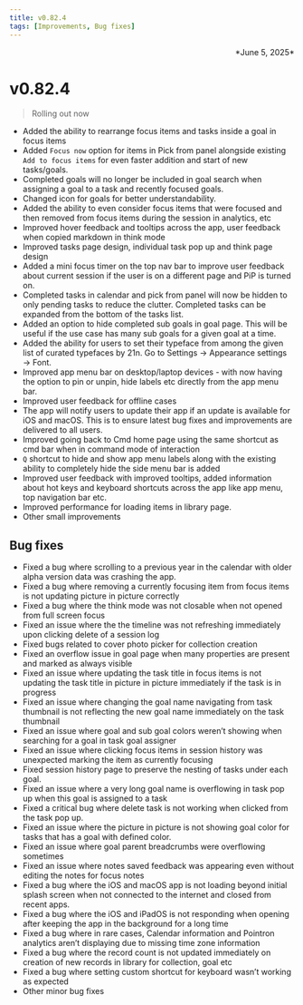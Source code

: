 ```yaml
---
title: v0.82.4
tags: [Improvements, Bug fixes]
---
```

<div align="right">*June 5, 2025*</div>

# v0.82.4
> Rolling out now

- Added the ability to rearrange focus items and tasks inside a goal in focus items
- Added `Focus now` option for items in Pick from panel alongside existing `Add to focus items` for even faster addition and start of new tasks/goals.
- Completed goals will no longer be included in goal search when assigning a goal to a task and recently focused goals.
- Changed icon for goals for better understandability.
- Added the ability to even consider focus items that were focused and then removed from focus items during the session in analytics, etc
- Improved hover feedback and tooltips across the app, user feedback when copied markdown in think mode
- Improved tasks page design, individual task pop up and think page design
- Added a mini focus timer on the top nav bar to improve user feedback about current session if the user is on a different page and PiP is turned on.
- Completed tasks in calendar and pick from panel will now be hidden to only pending tasks to reduce the clutter. Completed tasks can be expanded from the bottom of the tasks list.
- Added an option to hide completed sub goals in goal page. This will be useful if the use case has many sub goals for a given goal at a time.
- Added the ability for users to set their typeface from among the given list of curated typefaces by 21n. Go to Settings → Appearance settings → Font.
- Improved app menu bar on desktop/laptop devices - with now having the option to pin or unpin, hide labels etc directly from the app menu bar.
- Improved user feedback for offline cases
- The app will notify users to update their app if an update is available for iOS and macOS. This is to ensure latest bug fixes and improvements are delivered to all users.
- Improved going back to Cmd home page using the same shortcut as cmd bar when in command mode of interaction
- `Q` shortcut to hide and show app menu labels along with the existing ability to completely hide the side menu bar is added
- Improved user feedback with improved tooltips, added information about hot keys and keyboard shortcuts across the app like app menu, top navigation bar etc.
- Improved performance for loading items in library page.
- Other small improvements


## Bug fixes

- Fixed a bug where scrolling to a previous year in the calendar with older alpha version data was crashing the app.
- Fixed a bug where removing a currently focusing item from focus items is not updating picture in picture correctly
- Fixed a bug where the think mode was not closable when not opened from full screen focus
- Fixed an issue where the the timeline was not refreshing immediately upon clicking delete of a session log
- Fixed bugs related to cover photo picker for collection creation
- Fixed an overflow issue in goal page when many properties are present and marked as always visible
- Fixed an issue where updating the task title in focus items is not updating the task title in picture in picture immediately if the task is in progress
- Fixed an issue where changing the goal name navigating from task thumbnail is not reflecting the new goal name immediately on the task thumbnail
- Fixed an issue where goal and sub goal colors weren’t showing when searching for a goal in task goal assigner
- Fixed an issue where clicking focus items in session history was unexpected marking the item as currently focusing
- Fixed session history page to preserve the nesting of tasks under each goal.
- Fixed an issue where a very long goal name is overflowing in task pop up when this goal is assigned to a task
- Fixed a critical bug where delete task is not working when clicked from the task pop up.
- Fixed an issue where the picture in picture is not showing goal color for tasks that has a goal with defined color.
- Fixed an issue where goal parent breadcrumbs were overflowing sometimes
- Fixed an issue where notes saved feedback was appearing even without editing the notes for focus notes
- Fixed a bug where the iOS and macOS app is not loading beyond initial splash screen when not connected to the internet and closed from recent apps.
- Fixed a bug where the iOS and iPadOS is not responding when opening after keeping the app in the background for a long time
- Fixed a bug where in rare cases, Calendar information and Pointron analytics aren’t displaying due to missing time zone information
- Fixed a bug where the record count is not updated immediately on creation of new records in library for collection, goal etc
- Fixed a bug where setting custom shortcut for keyboard wasn’t working as expected
- Other minor bug fixes